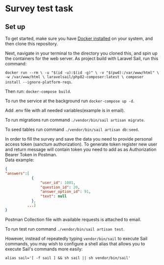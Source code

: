 # Survey test task

Set up
------------

To get started, make sure you have [Docker installed](https://docs.docker.com) on your system, and then clone this repository.

Next, navigate in your terminal to the directory you cloned this, and spin up the containers for the web server.
As project build with Laravel Sail, run this command:

`docker run --rm \
-u "$(id -u):$(id -g)" \
-v "$(pwd):/var/www/html" \
-w /var/www/html \
laravelsail/php82-composer:latest \
composer install --ignore-platform-reqs`.

Then run: `docker-compose build`.

To run the service at the background run `docker-compose up -d`.

Add .env file with all needed variables(example is in email).

To run migrations run command `./vendor/bin/sail artisan migrate`.

To seed tables run command `./vendor/bin/sail artisan db:seed`.

In order to fill the survey and save the data you need to provide personal access token (sanctum authorization). To generate token register new user and return message will contain token you need to add as  as Authorization Bearer Token in Postman.  
Data example:
```json
{
"answers":[
            {
                "user_id": 1001,
                "question_id": 20,
                "answer_option_id": 91,
                "text": null
            },
          ...]
}
```
Postman Collection file with available requests is attached to email.

To run test run command `./vendor/bin/sail artisan test`.

However, instead of repeatedly typing `vendor/bin/sail` to execute Sail commands, you may wish to configure a shell alias that allows you to execute Sail's commands more easily:

`alias sail='[ -f sail ] && sh sail || sh vendor/bin/sail'`
